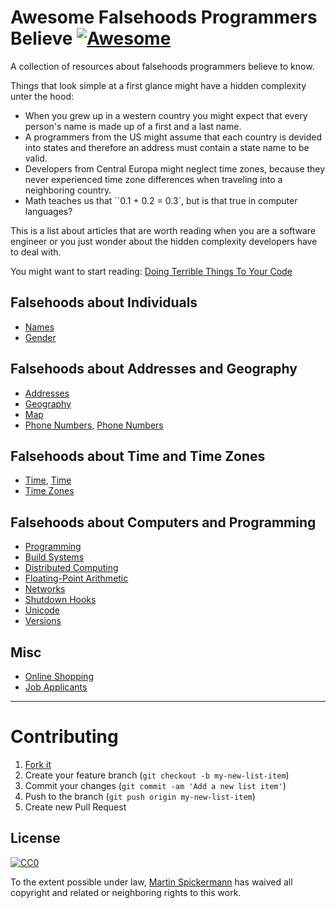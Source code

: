 # Awesome Falsehoods Programmers Believe [![Awesome](https://cdn.rawgit.com/sindresorhus/awesome/d7305f38d29fed78fa85652e3a63e154dd8e8829/media/badge.svg)](https://github.com/sindresorhus/awesome)

A collection of resources about falsehoods programmers believe to know.

Things that look simple at a first glance might have a hidden complexity unter the hood:

* When you grew up in a western country you might expect that every person's name is made up of a first and a last name.
* A programmers from the US might assume that each country is devided into states and therefore an address must contain a state name to be valid.
* Developers from Central Europa might neglect time zones, because they never experienced time zone differences when traveling into a neighboring country.
* Math teaches us that ``0.1 + 0.2 = 0.3`, but is that true in computer languages?

This is a list about articles that are worth reading when you are a software engineer or you just wonder about the hidden complexity developers have to deal with.

You might want to start reading: [Doing Terrible Things To Your Code](https://blog.codinghorror.com/doing-terrible-things-to-your-code/)

## Falsehoods about Individuals

- [Names](https://www.kalzumeus.com/2010/06/17/falsehoods-programmers-believe-about-names/)
- [Gender](https://medium.com/gender-2-0/falsehoods-programmers-believe-about-gender-f9a3512b4c9c#.8gbf5n9z3)

## Falsehoods about Addresses and Geography

- [Addresses
](https://www.mjt.me.uk/posts/falsehoods-programmers-believe-about-addresses/)
- [Geography](http://wiesmann.codiferes.net/wordpress/?p=15187)
- [Map](http://www.atlefren.net/post/2014/09/falsehoods-programmers-believe-about-maps/)
- [Phone Numbers](https://github.com/googlei18n/libphonenumber/blob/master/FALSEHOODS.md),  [Phone Numbers](https://chromium.googlesource.com/external/libphonenumber/+/cpp-regex-fix/FALSEHOODS.md)


## Falsehoods about Time and Time Zones

- [Time](http://infiniteundo.com/post/25326999628/falsehoods-programmers-believe-about-time), [Time](http://infiniteundo.com/post/25509354022/more-falsehoods-programmers-believe-about-time)
- [Time Zones](http://www.creativedeletion.com/2015/01/28/falsehoods-programmers-date-time-zones.html)

## Falsehoods about Computers and Programming

- [Programming](http://chiselapp.com/user/ttmrichter/repository/gng/doc/trunk/output/falsehoods.html)
- [Build Systems](http://pozorvlak.livejournal.com/174763.html)
- [Distributed Computing](https://en.wikipedia.org/wiki/Fallacies_of_distributed_computing)
- [Floating-Point Arithmetic](http://floating-point-gui.de/basic/)
- [Networks](http://blog.erratasec.com/2012/06/falsehoods-programmers-believe-about.html)
- [Shutdown Hooks](http://grimoire.ca/dev/shutdown-hooks)
- [Unicode](https://eev.ee/blog/2015/09/12/dark-corners-of-unicode/)
- [Versions](https://github.com/xenoterracide/falsehoods/blob/master/versions.md)

## Misc

- [Online Shopping](http://wiesmann.codiferes.net/wordpress/?p=22201)
- [Job Applicants](https://medium.com/@creatrixtiara/falsehoods-programmers-believe-about-job-applicants-99280437c616#.eaq5i1a1n)

---

# Contributing

1. [Fork it](http://github.com/spickermann/awesome-falsehoods-programmers-believe/fork)
2. Create your feature branch (`git checkout -b my-new-list-item`)
3. Commit your changes (`git commit -am 'Add a new list item'`)
4. Push to the branch (`git push origin my-new-list-item`)
5. Create new Pull Request

## License

[![CC0](http://i.creativecommons.org/p/zero/1.0/88x31.png)](http://creativecommons.org/publicdomain/zero/1.0/)

To the extent possible under law, [Martin Spickermann](http://www.spickermann.com/) has waived all copyright and related or neighboring rights to this work.
